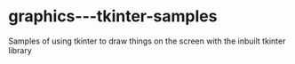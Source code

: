 # graphics---tkinter-samples
Samples of using tkinter to draw things on the screen with the inbuilt tkinter library
